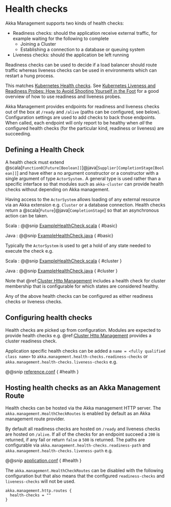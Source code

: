 # Health checks

Akka Management supports two kinds of health checks:

* Readiness checks: should the application receive external traffic, for example waiting for the following to complete
    * Joining a Cluster
    * Establishing a connection to a database or queuing system
* Liveness checks: should the application be left running 

Readiness checks can be used to decide if a load balancer should route traffic whereas liveness checks can be used in environments which can restart a hung process.

This matches [Kubernetes Health checks](https://kubernetes.io/docs/tasks/configure-pod-container/configure-liveness-readiness-probes/). 
See [Kubernetes Liveness and Readiness Probes: How to Avoid Shooting Yourself in the Foot](https://blog.colinbreck.com/kubernetes-liveness-and-readiness-probes-how-to-avoid-shooting-yourself-in-the-foot/) for a
good overview of how to use readiness and liveness probes.

Akka Management provides endpoints for readiness and liveness checks out of the box at `/ready` and `/alive` (paths can be configured, see below).
Configuration settings are used to add checks to back those endpoints. When called, each endpoint will only report to be healthy when
*all* the configured health checks (for the particular kind, readiness or liveness) are succeeding.

## Defining a Health Check

A health check must extend @scala[`Function0[Future[Boolean]]`]@java[`Supplier[CompletionStage[Boolean]]`] and have either a no argument constructor or a constructor
with a single argument of type `ActorSystem.` A general type is used rather than a specific interface so that modules such as `akka-cluster` can 
provide health checks without depending on Akka management.

Having access to the `ActorSystem` allows loading of any external resource via an Akka extension e.g. `Cluster` or a database connection. Health checks
return a @scala[`Future`]@java[`CompletionStage`] so that an asynchronous action can be taken.

Scala
: @@snip [ExampleHealthCheck.scala](/management/src/test/scala/doc/akka/management/ExampleHealthCheck.scala)  { #basic}

Java
: @@snip [ExampleHealthCheck.java](/management/src/test/java/jdoc/akka/management/BasicHealthCheck.java)  { #basic}


Typically the `ActorSystem` is used to get a hold of any state needed to execute the check e.g.

Scala
: @@snip [ExampleHealthCheck.scala](/management/src/test/scala/doc/akka/management/ExampleHealthCheck.scala)  { #cluster }

Java
: @@snip [ExampleHealthCheck.java](/management/src/test/java/jdoc/akka/management/ClusterCheck.java)  { #cluster }

Note that @ref:[Cluster Http Management](cluster-http-management.md) includes a health check for cluster membership that is configurable for which states are considered healthy.

Any of the above health checks can be configured as either readiness checks or liveness checks. 

## Configuring health checks

Health checks are picked up from configuration. Modules are expected to provide health checks e.g. @ref:[Cluster Http Management](cluster-http-management.md) provides a cluster readiness check.

Application specific health checks can be added a `name = <fully qualified class name>` to `akka.management.health-checks.readiness-checks` or `akka.management.health-checks.liveness-checks` e.g.

@@snip [reference.conf](/management-cluster-http/src/main/resources/reference.conf)  { #health }

## Hosting health checks as an Akka Management Route

Health checks can be hosted via the Akka management HTTP server. The `akka.management.HealthCheckRoutes` is enabled
by default as an Akka management route provider.

By default all readiness checks are hosted on `/ready` and liveness checks are hosted on `/alive`. If all of the checks
for an endpoint succeed a `200` is returned, if any fail or return `false` a `500` is returned. The paths are
configurable via `akka.management.health-checks.readiness-path` and `akka.management.health-checks.liveness-path` e.g.

@@snip [application.conf](/integration-test/local/src/main/resources/application.conf)  { #health }

The `akka.management.HealthCheckRoutes` can be disabled with the following configuration but that also
means that the configured `readiness-checks` and `liveness-checks` will not be used.

```
akka.management.http.routes {
  health-checks = ""
}
```




